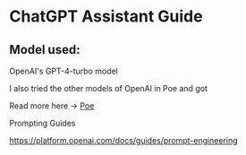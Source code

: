 # ChatGPT Assistant Guide

## Model used:
OpenAI's GPT-4-turbo model

I also tried the other models of OpenAI in Poe and got  

Read more here -> [Poe](../Poe/Readme.md)

Prompting Guides

https://platform.openai.com/docs/guides/prompt-engineering

